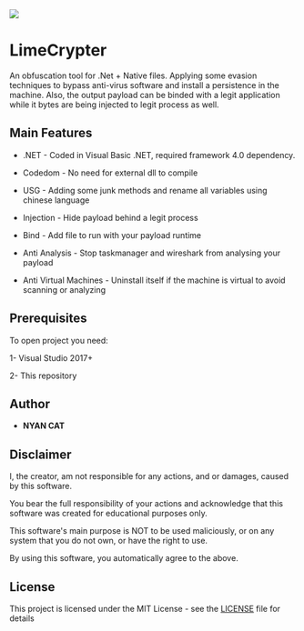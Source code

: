 
<img src="https://i.imgur.com/0U5Zkxk.gif">

# LimeCrypter

An obfuscation tool for .Net + Native files. Applying some evasion techniques to bypass anti-virus software and install a persistence in the machine. Also, the output payload can be binded with a legit application while it bytes are being injected to legit process as well.

## Main Features

* .NET - Coded in Visual Basic .NET, required framework 4.0 dependency.
 
* Codedom - No need for external dll to compile

* USG - Adding some junk methods and rename all variables using chinese language

* Injection - Hide payload behind a legit process

* Bind - Add file to run with your payload runtime

* Anti Analysis - Stop taskmanager and wireshark from analysing your payload
 
* Anti Virtual Machines - Uninstall itself if the machine is virtual to avoid scanning or analyzing
 
 
## Prerequisites

To open project you need:

1- Visual Studio 2017+

2- This repository


## Author

* **NYAN CAT** 


## Disclaimer

I, the creator, am not responsible for any actions, and or damages, caused by this software.

You bear the full responsibility of your actions and acknowledge that this software was created for educational purposes only.

This software's main purpose is NOT to be used maliciously, or on any system that you do not own, or have the right to use.

By using this software, you automatically agree to the above.


## License

This project is licensed under the MIT License - see the [LICENSE](/LICENSE) file for details
